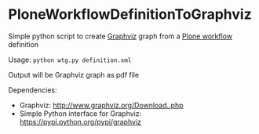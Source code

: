 # PloneWorkflowDefinitionToGraphviz
Simple python script to create [Graphviz](http://www.graphviz.org/) graph from a [Plone workflow](https://docs.plone.org/4/en/old-reference-manuals/archgenxml/basic-features/workflows.html) definition

Usage: `python wtg.py definition.xml`

Output will be Graphviz graph as pdf file

Dependencies:

*  Graphviz: http://www.graphviz.org/Download..php
*  Simple Python interface for Graphviz: https://pypi.python.org/pypi/graphviz
